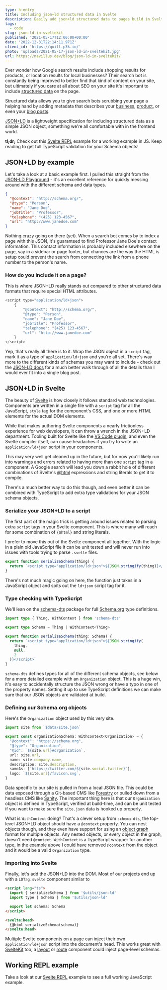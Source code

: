 ```yaml
---
type: h-entry
title: Including json+ld structured data in Svelte
description: Easily add json+ld structured data to pages build in Svelte, with TypeScript type checking!
tags:
  - code
slug: json-ld-in-sveltekit
published: '2021-05-17T12:00:00+00:00'
date: '2022-12-31T22:14:11.971Z'
client_id: 'https://quill.p3k.io/'
photo: 'uploads/2021-05-17-json-ld-in-sveltekit.jpg'
url: https://navillus.dev/blog/json-ld-in-sveltekit/
---
```


Ever wonder how Google search results include shopping results for products, or location results for local businesses? Their search bot is constantly being improved to better find that kind of content on your site, but ultimately if you care at all about SEO on your site it's important to include [structured data](https://schema.org/) on the page.

Structured data allows you to give search bots scrubbing your page a helping hand by adding metadata that describes your [business](https://schema.org/Organization), [product](https://schema.org/Product), or even your [blog posts](https://schema.org/BlogPosting).

[JSON+LD](https://json-ld.org/) is a lightweight specification for including structured data as a simple JSON object, something we're all comfortable with in the frontend world.

**tl;dr;** Check out this [Svelte REPL](https://svelte.dev/repl/3382db29fc864d60b0a4ca47b3707a95?version=3.38.2) example for a working example in JS. Keep reading to get full TypeScript validation for your Schema objects!

## JSON+LD by example

Let's take a look at a basic example first. I pulled this straight from the [JSON-LD Playground](https://json-ld.org/playground/) - it's an excellent reference for quickly messing around with the different schema and data types.

```json
{
  "@context": "http://schema.org/",
  "@type": "Person",
  "name": "Jane Doe",
  "jobTitle": "Professor",
  "telephone": "(425) 123-4567",
  "url": "http://www.janedoe.com"
}
```

Nothing crazy going on there (yet). When a search bot comes by to index a page with this JSON, it's guaranteed to find Professor Jane Doe's contact information. This contact information is probably included elsewhere on the page, say in a sidebar or page footer, but chances are the way the HTML is setup could prevent the search from connecting the link from a phone number to the person's name.

### How do you include it on a page?

This is where JSON+LD really stands out compared to other structured data formats that require special HTML attributes.

```js
<script type="application/ld+json">
	{
		"@context": "http://schema.org/",
		"@type": "Person",
		"name": "Jane Doe",
		"jobTitle": "Professor",
		"telephone": "(425) 123-4567",
		"url": "http://www.janedoe.com"
	}
</script>
```

Yep, that's really all there is to it. Wrap the JSON object in a `script` tag, mark it as a type of `application/ld+json` and you're all set. There's way more to the different kinds of schemas you may want to include - check out the [JSON-LD docs](https://json-ld.org/learn.html) for a much better walk through of all the details than I would ever fit into a single blog post.

## JSON+LD in Svelte

The beauty of [Svelte](https://svelte.dev) is how closely it follows standard web technologies. Components are written in a single file with a `script` tag for all the JavaScript, `style` tag for the component's CSS, and one or more HTML elements for the actual DOM elements.

While that makes authoring Svelte components a nearly frictionless experience for web developers, it can throw a wrench in the JSON+LD department. Tooling built for Svelte like the [VS Code plugin](https://marketplace.visualstudio.com/items?itemName=svelte.svelte-vscode), and even the Svelte compiler itself, can cause headaches if you try to write an `application/ld+json` script in your components.

This may very well get cleaned up in the future, but for now you'll likely run into warnings and errors related to having more than one `script` tag in a component. A Google search will lead you down a rabbit hole of different combinations of Svelte's [@html](https://svelte.dev/docs#html) expressions and string literals to get it to compile.

There's a much better way to do this though, and even better it can be combined with TypeScript to add extra type validations for your JSON schema objects.

### Serialize your JSON+LD to a script

The first part of the magic trick is getting around issues related to parsing extra `script` tags in your Svelte component. This is where many will reach for some combination of `{$html}` and string literals.

I prefer to move this out of the Svelte component all together. With the logic in a plain old JavaScript file it can be unit tested and will never run into issues with tools trying to parse `.svelte` files.

```js
export function serializeSchema(thing) {
  return `<script type="application/ld+json">${JSON.stringify(thing)}</script>`
}
```

There's not much magic going on here, the function just takes in a JavaScript object and spits out the `ld+json` script tag for it.

### Type checking with TypeScript

We'll lean on the [schema-dts](https://github.com/google/schema-dts) package for full [Schema.org](https://schema.org/) type definitions.

```ts
import type { Thing, WithContext } from 'schema-dts'

export type Schema = Thing | WithContext<Thing>

export function serializeSchema(thing: Schema) {
  return `<script type="application/ld+json">${JSON.stringify(
    thing,
    null,
    2
  )}</script>`
}
```

`schema-dts` defines types for all of the different schema objects, see below for a more detailed example with an `Organization` object. This is a huge win, it's easy to accidentally structure the JSON wrong or have a typo in one of the property names. Setting it up to use TypeScript definitions we can make sure that our JSON objects are validated at build.

### Defining our Schema.org objects

Here's the `Organization` object used by this very site.

```ts
import site from `$data/site.json`

export const organizationSchema: WithContext<Organization> = {
  "@context": "https://schema.org",
  "@type": "Organization",
  "@id": `${site.url}#organization`,
  url: site.url,
  name: site.company.name,
  description: site.description,
  sameAs: [`https://twitter.com/${site.social.twitter}`],
  logo: `${site.url}/favicon.svg`,
}
```

Data specific to our site is pulled in from a local JSON file. This could be data exposed through a Git-based CMS like [Forestry](https://forestry.io) or pulled down from a headless CMS like [Sanity](https://sanity.io). The important thing here is that our `Organization` object is defined in TypeScript, verified at build-time, and can be unit tested if you want to make sure the `site.json` data is hooked up properly.

What is `WithContext` doing? That's a clever setup from `schema-dts`, the top-level JSON+LD object should have a `@context` property. You can nest objects though, and they even have support for using an [object graph](https://json-ld.org/spec/latest/json-ld/#dfn-graph-objects) format for multiple objects. Any nested objects, or every object in the graph, doesn't need `@context`. `WithContext` is a TypeScript wrapper for another type, in the example above I could have removed `@context` from the object and it would be a valid `Organization` type.

### Importing into Svelte

Finally, let's add the JSON+LD into the DOM. Most of our projects end up with a `LDTag.svelte` component similar to

```html
<script lang="ts">
  import { serializeSchema } from '$utils/json-ld'
  import type { Schema } from '$utils/json-ld'

  export let schema: Schema
</script>

<svelte:head>
  {@html serializeSchema(schema)}
</svelte:head>
```

Multiple Svelte components on a page can inject their own `application/ld+json` script into the document's head. This works great with [SvelteKit](https://kit.svelte.dev) too, a [layout](https://kit.svelte.dev/docs#layouts) or [route](https://kit.svelte.dev/docs#routing-pages) component could inject page-level schemas.

## Working REPL example

Take a look at our [Svelte REPL](https://svelte.dev/repl/3382db29fc864d60b0a4ca47b3707a95?version=3.38.2) example to see a full working JavaScript example.
